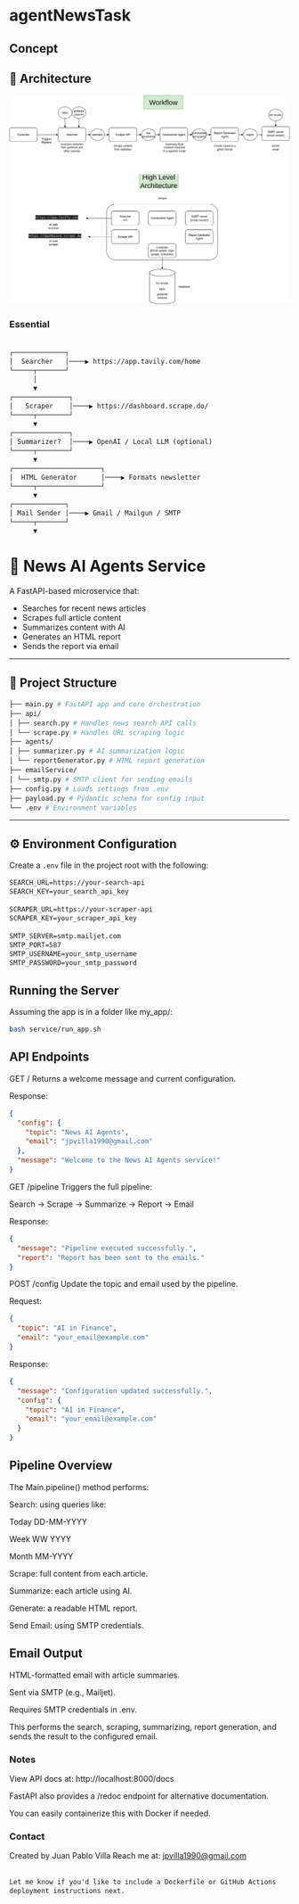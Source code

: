 # agentNewsTask

## Concept

## 🧠 Architecture

![Architecture Diagram](agentNews.drawio.png)
### Essential

<pre lang="text"><code>
┌─────────────┐
│  Searcher   │────▶ https://app.tavily.com/home
└─────┬───────┘
      │
      ▼
┌──────────────┐
│   Scraper    │────▶ https://dashboard.scrape.do/
└─────┬────────┘
      ▼
┌──────────────┐
│ Summarizer?  │────▶ OpenAI / Local LLM (optional)
└─────┬────────┘
      ▼
┌──────────────────────┐
│  HTML Generator      │────▶ Formats newsletter
└─────┬────────────────┘
      ▼
┌─────────────┐
│ Mail Sender │────▶ Gmail / Mailgun / SMTP
└─────┬───────┘
      ▼
</code></pre>

# 📰 News AI Agents Service

A FastAPI-based microservice that:
- Searches for recent news articles
- Scrapes full article content
- Summarizes content with AI
- Generates an HTML report
- Sends the report via email

---

## 📂 Project Structure

```bash
├── main.py # FastAPI app and core orchestration
├── api/
│ ├── search.py # Handles news search API calls
│ └── scrape.py # Handles URL scraping logic
├── agents/
│ ├── summarizer.py # AI summarization logic
│ └── reportGenerator.py # HTML report generation
├── emailService/
│ └── smtp.py # SMTP client for sending emails
├── config.py # Loads settings from .env
├── payload.py # Pydantic schema for config input
└── .env # Environment variables
```

---

## ⚙️ Environment Configuration

Create a `.env` file in the project root with the following:

```env
SEARCH_URL=https://your-search-api
SEARCH_KEY=your_search_api_key

SCRAPER_URL=https://your-scraper-api
SCRAPER_KEY=your_scraper_api_key

SMTP_SERVER=smtp.mailjet.com
SMTP_PORT=587
SMTP_USERNAME=your_smtp_username
SMTP_PASSWORD=your_smtp_password
```

## Running the Server
Assuming the app is in a folder like my_app/:

```bash
bash service/run_app.sh
```
## API Endpoints

GET /
Returns a welcome message and current configuration.

Response:

```json
{
  "config": {
    "topic": "News AI Agents",
    "email": "jpvilla1990@gmail.com"
  },
  "message": "Welcome to the News AI Agents service!"
}
```
GET /pipeline
Triggers the full pipeline:

Search → Scrape → Summarize → Report → Email

Response:

```json
{
  "message": "Pipeline executed successfully.",
  "report": "Report has been sent to the emails."
}
```
POST /config
Update the topic and email used by the pipeline.

Request:

```json
{
  "topic": "AI in Finance",
  "email": "your_email@example.com"
}
```
Response:

```json
{
  "message": "Configuration updated successfully.",
  "config": {
    "topic": "AI in Finance",
    "email": "your_email@example.com"
  }
}
```

## Pipeline Overview
The Main.pipeline() method performs:

Search: using queries like:

Today DD-MM-YYYY

Week WW YYYY

Month MM-YYYY

Scrape: full content from each article.

Summarize: each article using AI.

Generate: a readable HTML report.

Send Email: using SMTP credentials.

## Email Output

HTML-formatted email with article summaries.

Sent via SMTP (e.g., Mailjet).

Requires SMTP credentials in .env.

This performs the search, scraping, summarizing, report generation, and sends the result to the configured email.

### Notes

View API docs at: http://localhost:8000/docs

FastAPI also provides a /redoc endpoint for alternative documentation.

You can easily containerize this with Docker if needed.

### Contact
Created by Juan Pablo Villa
Reach me at: jpvilla1990@gmail.com

```vbnet

Let me know if you'd like to include a Dockerfile or GitHub Actions deployment instructions next.
```